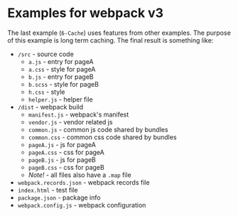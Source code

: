 # Examples for webpack v3

The last example (`6-Cache`) uses features from other examples.
The purpose of this example is long term caching.
The final result is something like:

- `/src` - source code
    - `a.js` - entry for pageA
    - `a.css` - style for pageA
    - `b.js` - entry for pageB
    - `b.scss` - style for pageB
    - `h.css` - style
    - `helper.js` - helper file
- `/dist` - webpack build
    - `manifest.js` - webpack's manifest
    - `vendor.js` - vendor related js
    - `common.js` - common js code shared by bundles
    - `common.css` - common css code shared by bundles
    - `pageA.js` - js for pageA
    - `pageA.css` - css for pageA
    - `pageB.js` - js for pageB
    - `pageB.css` - css for pageB
    - _Note!_ - all files also have a `.map` file
- `webpack.records.json` - webpack records file
- `index.html` - test file
- `package.json` - package info
- `webpack.config.js` - webpack configuration
